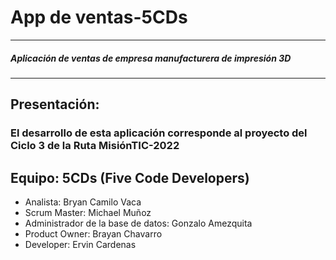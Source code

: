 # App de ventas-5CDs
---
##### Aplicación de ventas  de empresa manufacturera de impresión 3D
---
## Presentación: 
### El desarrollo de esta aplicación corresponde al proyecto del Ciclo 3 de la Ruta MisiónTIC-2022


## Equipo: 5CDs (Five Code Developers)

* Analista: Bryan Camilo Vaca
* Scrum Master: Michael Muñoz
* Administrador de la base de datos: Gonzalo Amezquita
* Product Owner: Brayan Chavarro
* Developer: Ervin Cardenas
